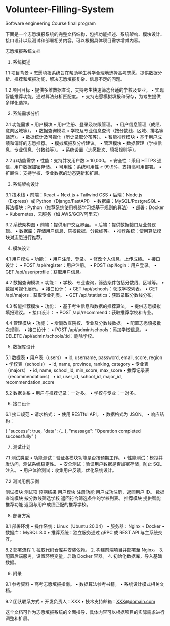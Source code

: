 # Volunteer-Filling-System
Software engineering Course final program 


下面是一个志愿填报系统的完整文档结构，包括功能描述、系统架构、模块设计、接口设计以及测试和部署相关内容。可以根据具体项目需求增减内容。

志愿填报系统文档

1. 系统概述

1.1 项目背景
	•	志愿填报系统旨在帮助学生科学合理地选择高考志愿，提供数据分析、推荐和填报功能，解决志愿填报复杂、信息不足的问题。

1.2 项目目标
	•	提供多维数据查询，支持考生快速筛选合适的学校及专业。
	•	实现智能推荐功能，通过算法分析匹配度。
	•	支持志愿模拟填报和保存，为考生提供多样化选择。

2. 系统需求分析

2.1 功能需求
	•	用户模块
	•	用户注册、登录及权限管理。
	•	用户信息管理（成绩、意向区域等）。
	•	数据查询模块
	•	学校及专业信息查询（按分数线、区域、排名等筛选）。
	•	数据统计及可视化（历史录取分布等）。
	•	智能推荐模块
	•	基于用户成绩和偏好的志愿推荐。
	•	模拟填报及分析建议。
	•	管理模块
	•	数据管理（学校信息、专业信息、分数线等）。
	•	系统设置（志愿批次、填报规则等）。

2.2 非功能需求
	•	性能：支持并发用户数 ≥ 10,000。
	•	安全性：采用 HTTPS 通信，用户数据加密存储。
	•	可用性：系统可用性 ≥ 99.9%，支持高可用部署。
	•	扩展性：支持学校、专业数据的动态更新和扩展。

3. 系统架构设计

3.1 技术栈
	•	前端：React + Next.js + Tailwind CSS
	•	后端：Node.js（Express）或 Python（Django/FastAPI）
	•	数据库：MySQL/PostgreSQL
	•	算法模块：Python（推荐系统使用机器学习或基于规则的算法）
	•	部署：Docker + Kubernetes，云服务（如 AWS/GCP/阿里云）

3.2 系统架构图
	•	前端：提供用户交互界面。
	•	后端：提供数据接口及业务逻辑。
	•	数据库：存储用户信息、院校数据、分数线等。
	•	推荐系统：使用算法模块对志愿进行推荐。

4. 模块设计

4.1 用户模块
	•	功能：
	•	用户注册、登录。
	•	修改个人信息，上传成绩。
	•	接口设计：
	•	POST /api/register：用户注册。
	•	POST /api/login：用户登录。
	•	GET /api/user/profile：获取用户信息。

4.2 数据查询模块
	•	功能：
	•	学校、专业查询，筛选条件包括分数线、区域等。
	•	数据可视化展示。
	•	接口设计：
	•	GET /api/schools：获取学校列表。
	•	GET /api/majors：获取专业列表。
	•	GET /api/statistics：获取录取分数线分布。

4.3 智能推荐模块
	•	功能：
	•	基于考生信息和数据的推荐算法。
	•	提供志愿模拟填报建议。
	•	接口设计：
	•	POST /api/recommend：获取推荐学校和专业。

4.4 管理模块
	•	功能：
	•	增删改查院校、专业及分数线数据。
	•	配置志愿填报批次规则。
	•	接口设计：
	•	POST /api/admin/schools：添加学校信息。
	•	DELETE /api/admin/schools/:id：删除学校。

5. 数据库设计

5.1 数据表
	•	用户表（users）
	•	id, username, password, email, score, region
	•	学校表（schools）
	•	id, name, province, ranking, category
	•	专业表（majors）
	•	id, name, school_id, min_score, max_score
	•	推荐记录表（recommendations）
	•	id, user_id, school_id, major_id, recommendation_score

5.2 数据关系
	•	用户与推荐记录：一对多。
	•	学校与专业：一对多。

6. 接口设计

6.1 接口规范
	•	请求格式：
	•	使用 RESTful API。
	•	数据格式为 JSON。
	•	响应结构：

{
  "success": true,
  "data": {...},
  "message": "Operation completed successfully"
}

7. 测试计划

7.1 测试类型
	•	功能测试：验证各模块功能是否按预期工作。
	•	性能测试：模拟并发访问，测试系统稳定性。
	•	安全测试：验证用户数据是否加密存储，防止 SQL 注入。
	•	用户体验测试：收集用户反馈，优化系统设计。

7.2 测试用例示例

测试模块	测试项	预期结果
用户模块	注册功能	用户成功注册，返回用户 ID。
数据查询模块	按分数线筛选学校	返回符合筛选条件的学校列表。
推荐模块	提供智能推荐功能	返回与用户成绩匹配的推荐学校。

8. 部署方案

8.1 部署环境
	•	操作系统：Linux（Ubuntu 20.04）
	•	服务器：Nginx + Docker
	•	数据库：MySQL 8.0
	•	推荐系统：独立服务通过 gRPC 或 REST API 与主系统交互。

8.2 部署流程
	1.	拉取代码仓库并安装依赖。
	2.	构建前端项目并部署至 Nginx。
	3.	配置后端服务，设置环境变量，启动 Docker 容器。
	4.	初始化数据库，导入基础数据。

9. 附录

9.1 参考资料
	•	高考志愿填报指南。
	•	数据算法参考书籍。
	•	系统设计模式相关文档。

9.2 团队联系方式
	•	开发负责人：XXX
	•	技术支持邮箱：XXX@domain.com

这个文档可作为志愿填报系统的全面指导，具体内容可以根据项目的实际需求进行调整和扩展。